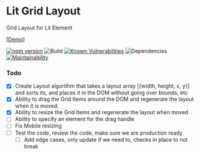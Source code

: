 # Lit Grid Layout

Grid Layout for Lit Element

[[Demo](https://lit-grid-layout.netlify.app/)]

[![npm version](https://badge.fury.io/js/lit-grid-layout.svg)](https://badge.fury.io/js/lit-grid-layout) ![Build](https://github.com/zsarnett/Lit-Grid-Layout/workflows/Build/badge.svg) [![Known Vulnerabilities](https://snyk.io/test/github/zsarnett/Lit-Grid-Layout/badge.svg?targetFile=package.json)](https://snyk.io/test/github/zsarnett/Lit-Grid-Layout?targetFile=package.json) ![Dependencies](https://david-dm.org/zsarnett/lit-grid-layout.svg)
[![Maintainability](https://api.codeclimate.com/v1/badges/0a099815e11e9780102d/maintainability)](https://codeclimate.com/github/zsarnett/Lit-Grid-Layout/maintainability)

### Todo

- [x] Create Layout algorithm that takes a layout array [{width, height, x, y}] and sorts its, and places it in the DOM without going over bounds, etc
- [x] Ability to drag the Grid Items around the DOM and regenerate the layout when it is moved.
- [x] Ability to resize the Grid Items and regenerate the layout when moved
- [ ] Ability to specify an element for the drag handle
- [ ] Fix Mobile resizing
- [ ] Test the code, review the code, make sure we are production ready
  - [ ] Add edge cases, only update if we need to, checks in place to not break
